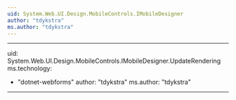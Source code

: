 ```yaml
---
uid: System.Web.UI.Design.MobileControls.IMobileDesigner
author: "tdykstra"
ms.author: "tdykstra"
---
```


---
uid: System.Web.UI.Design.MobileControls.IMobileDesigner.UpdateRendering
ms.technology: 
  - "dotnet-webforms"
author: "tdykstra"
ms.author: "tdykstra"
---
